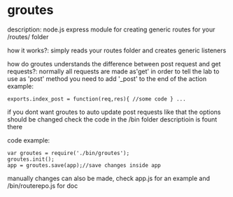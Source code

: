 groutes
==============

description:
node.js express module for creating generic routes for your /routes/ folder

how it works?:
simply reads your routes folder and creates generic listeners

how do groutes understands the difference between post request and get requests?:
normally all requests are made as'get' in order to tell the lab to use as 'post' method you need to add '_post' to the end of the action
example:

	exports.index_post = function(req,res){ //some code } ...
	
if you dont want groutes to auto update post requests like that the options should be changed
check the code in the /bin folder descriptioin is fount there

code example:

	var groutes = require('./bin/groutes');
	groutes.init();
	app = groutes.save(app);//save changes inside app 
	
manually changes can also be made, check app.js for an example and /bin/routerepo.js for doc
